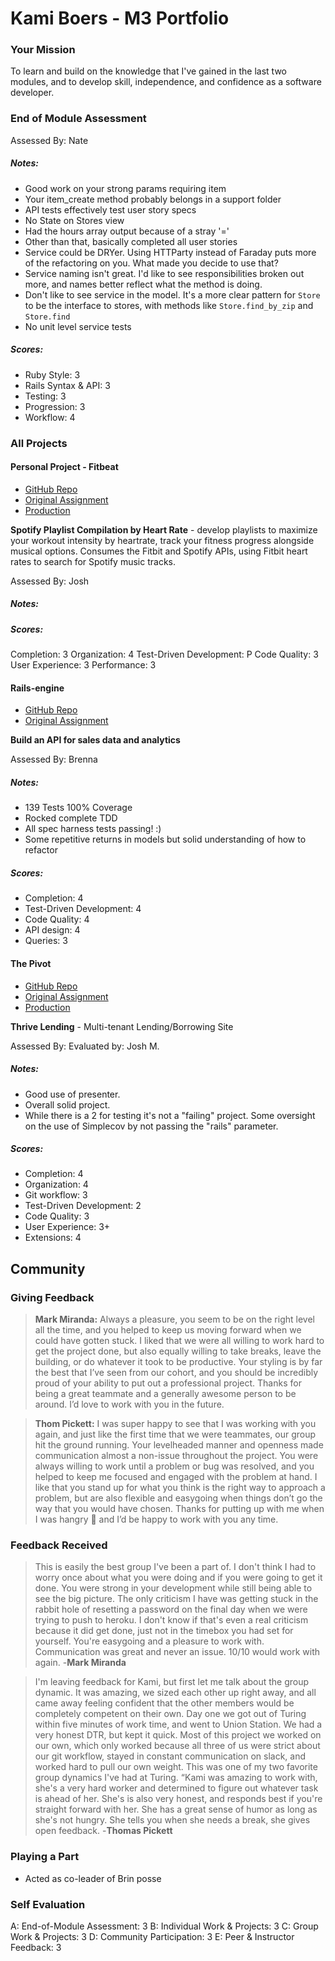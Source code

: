# Kami Boers - M3 Portfolio

### Your Mission

To learn and build on the knowledge that I've gained in the last two modules, and to develop skill, independence, and confidence as a software developer.

### End of Module Assessment
Assessed By: Nate

##### Notes:
- Good work on your strong params requiring item
- Your item_create method probably belongs in a support folder
- API tests effectively test user story specs
- No State on Stores view
- Had the hours array output because of a stray '='
- Other than that, basically completed all user stories
- Service could be DRYer. Using HTTParty instead of Faraday puts more of the refactoring on you. What made you decide to use that?
- Service naming isn't great. I'd like to see responsibilities broken out more, and names better reflect what the method is doing.
- Don't like to see service in the model. It's a more clear pattern for `Store` to be the interface to stores, with methods like `Store.find_by_zip` and `Store.find`
- No unit level service tests

##### Scores:

* Ruby Style: 3
* Rails Syntax & API: 3
* Testing: 3
* Progression: 3
* Workflow: 4

### All Projects

#### Personal Project - Fitbeat

* [GitHub Repo](https://github.com/kamiboers/fitbeat)
* [Original Assignment](https://github.com/turingschool/lesson_plans/blob/master/ruby_03-professional_rails_applications/self_directed_project.md)
* [Production](https://fitbeatbot.herokuapp.com)

**Spotify Playlist Compilation by Heart Rate** - develop playlists to maximize your workout intensity by heartrate, track your fitness progress alongside musical options. Consumes the Fitbit and Spotify APIs, using Fitbit heart rates to search for Spotify music tracks.

Assessed By: Josh

##### Notes:
##### Scores:

Completion: 3
Organization: 4
Test-Driven Development: P
Code Quality: 3
User Experience: 3
Performance: 3

#### Rails-engine

* [GitHub Repo](https://github.com/kamiboers/)
* [Original Assignment](https://github.com/turingschool/lesson_plans/blob/master/ruby_03-professional_rails_applications/rails_engine.md)

**Build an API for sales data and analytics**

Assessed By: Brenna

##### Notes:

- 139 Tests 100% Coverage
- Rocked complete TDD
- All spec harness tests passing! :)
- Some repetitive returns in models but solid understanding of how to refactor

##### Scores:

* Completion: 4
* Test-Driven Development: 4
* Code Quality: 4
* API design: 4
* Queries: 3

#### The Pivot

* [GitHub Repo](https://github.com/notmarkmiranda/pivot)
* [Original Assignment](https://github.com/turingschool/lesson_plans/blob/master/ruby_03-professional_rails_applications/the_pivot.md)
* [Production](http://thrive-lending.herokuapp.com)

**Thrive Lending** - Multi-tenant Lending/Borrowing Site

Assessed By: Evaluated by: Josh M.

##### Notes:
- Good use of presenter. 
- Overall solid project. 
- While there is a 2 for testing it's not a "failing" project. Some oversight on the use of Simplecov by not passing the "rails" parameter.

##### Scores:
* Completion: 4
* Organization: 4
* Git workflow: 3
* Test-Driven Development: 2
* Code Quality: 3
* User Experience: 3+
* Extensions: 4

## Community

### Giving Feedback

>**Mark Miranda:** Always a pleasure, you seem to be on the right level all the time, and you helped to keep us moving forward when we could have gotten stuck.  I liked that we were all willing to work hard to get the project done, but also equally willing to take breaks, leave the building, or do whatever it took to be productive. Your styling is by far the best that I’ve seen from our cohort, and you should be incredibly proud of your ability to put out a professional project.  Thanks for being a great teammate and a generally awesome person to be around. I’d love to work with you in the future.

>**Thom Pickett:** I was super happy to see that I was working with you again, and just like the first time that we were teammates, our group hit the ground running. Your levelheaded manner and openness made communication almost a non-issue throughout the project. You were always willing to work until a problem or bug was resolved, and you helped to keep me focused and engaged with the problem at hand.
> I like that you stand up for what you think is the right way to approach a problem, but are also flexible and easygoing when things don’t go the way that you would have chosen. Thanks for putting up with me when I was hangry :slightly_smiling_face: and I’d be happy to work with you any time.

### Feedback Received
>This is easily the best group I've been a part of. I don't think I had to worry once about what you were doing and if you were going to get it done. You were strong in your development while still being able to see the big picture. The only criticism I have was getting stuck in the rabbit hole of resetting a password on the final day when we were trying to push to heroku. I don't know if that's even a real criticism because it did get done, just not in the timebox you had set for yourself. You're easygoing and a pleasure to work with. Communication was great and never an issue. 10/10 would work with again. -**Mark Miranda**

>I'm leaving feedback for Kami, but first let me talk about the group dynamic. It was amazing, we sized each other up right away, and all came away feeling confident that the other members would be completely competent on their own. Day one we got out of Turing within five minutes of work time, and went to Union Station. We had a very honest DTR, but kept it quick. Most of this project we worked on our own, which only worked because all three of us were strict about our git workflow, stayed in constant communication on slack, and worked hard to pull our own weight. This was one of my two favorite group dynamics I've had at Turing.
“Kami was amazing to work with, she's a very hard worker and determined to figure out whatever task is ahead of her. She's is also very honest, and responds best if you're straight forward with her. She has a great sense of humor as long as she's not hungry. She tells you when she needs a break, she gives open feedback. -**Thomas Pickett**

### Playing a Part

* Acted as co-leader of Brin posse


### Self Evaluation

A: End-of-Module Assessment: 3
B: Individual Work & Projects: 3
C: Group Work & Projects: 3
D: Community Participation: 3
E: Peer & Instructor Feedback: 3
